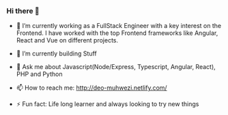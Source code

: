 ### Hi there 👋

- 🔭 I’m currently working as a FullStack Engineer with a key interest on the Frontend. I have worked with the top Frontend frameworks like Angular, React and Vue on different projects. 

- 🌱 I’m currently building Stuff

- 💬 Ask me about Javascript(Node/Express, Typescript, Angular, React), PHP and Python

- 📫 How to reach me: http://deo-muhwezi.netlify.com/

- ⚡ Fun fact: Life long learner and always looking to try new things


